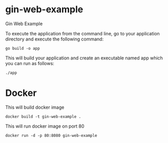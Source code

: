 # gin-web-example

Gin Web Example

To execute the application from the command line, go to your application directory and execute the following command:

```
go build -o app
```

This will build your application and create an executable named app which you can run as follows:

```
./app
```

# Docker

This will build docker image

```
docker build -t gin-web-example .
```

This will run docker image on port 80

```
docker run -d -p 80:8080 gin-web-example
```
